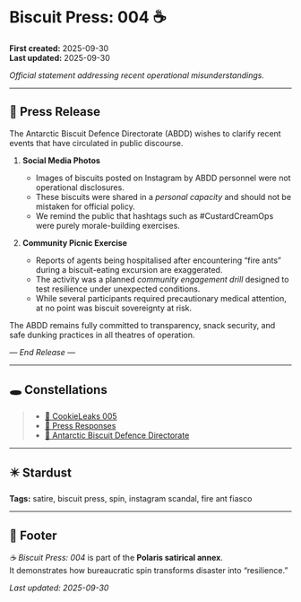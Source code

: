 # Biscuit Press: 004 ☕️  

**First created:** 2025-09-30  
**Last updated:** 2025-09-30  

*Official statement addressing recent operational misunderstandings.*  

---

## 📰 Press Release  

The Antarctic Biscuit Defence Directorate (ABDD) wishes to clarify recent events that have circulated in public discourse.  

1. **Social Media Photos**  
   - Images of biscuits posted on Instagram by ABDD personnel were not operational disclosures.  
   - These biscuits were shared in a *personal capacity* and should not be mistaken for official policy.  
   - We remind the public that hashtags such as #CustardCreamOps were purely morale-building exercises.  

2. **Community Picnic Exercise**  
   - Reports of agents being hospitalised after encountering “fire ants” during a biscuit-eating excursion are exaggerated.  
   - The activity was a planned *community engagement drill* designed to test resilience under unexpected conditions.  
   - While several participants required precautionary medical attention, at no point was biscuit sovereignty at risk.  

The ABDD remains fully committed to transparency, snack security, and safe dunking practices in all theatres of operation.  

*— End Release —*  

---

## 🕳 Constellations  

> - [🍪 CookieLeaks 005](./🍪_cookie_leaks_005.md)  
> - [🥸 Press Responses](./🥸_press_responses.md)  
> - [🧊 Antarctic Biscuit Defence Directorate](./🧊_antarctic_biscuit_defence_directorate.md)  

---

## ✴️ Stardust  

**Tags:** satire, biscuit press, spin, instagram scandal, fire ant fiasco  

---

## 🏮 Footer  

*☕️ Biscuit Press: 004* is part of the **Polaris satirical annex**.  
It demonstrates how bureaucratic spin transforms disaster into “resilience.”  

_Last updated: 2025-09-30_  
